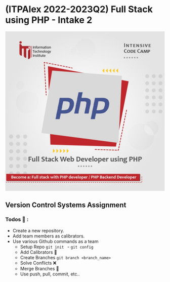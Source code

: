 # (ITPAlex 2022-2023Q2) Full Stack using PHP - Intake 2

![Iti Full Stack Web Developer Using PHP](./imgs/iti.jpg)

## Version Control Systems Assignment

### Todos :notebook_with_decorative_cover: :

-   Create a new repository.
-   Add team members as calibrators.
-   Use various Github commands as a team
    -   Setup Repo `git init ` - `git config`
    -   Add Calibrators :busts_in_silhouette:
    -   Create Branches `git branch <branch_name>`
    -   Solve Conflicts :x:
    -   Merge Branches :arrows_counterclockwise:
    -   Use push, pull, commit, etc..
